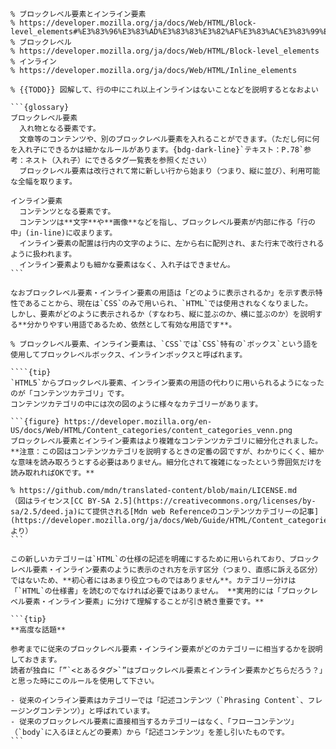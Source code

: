 ````{card} ブロックレベル要素とインライン要素
% ブロックレベル要素とインライン要素
% https://developer.mozilla.org/ja/docs/Web/HTML/Block-level_elements#%E3%83%96%E3%83%AD%E3%83%83%E3%82%AF%E3%83%AC%E3%83%99%E3%83%AB%E8%A6%81%E7%B4%A0%E3%81%A8%E3%82%A4%E3%83%B3%E3%83%A9%E3%82%A4%E3%83%B3%E8%A6%81%E7%B4%A0
% ブロックレベル
% https://developer.mozilla.org/ja/docs/Web/HTML/Block-level_elements
% インライン
% https://developer.mozilla.org/ja/docs/Web/HTML/Inline_elements

% {{TODO}} 図解して、行の中にこれ以上インラインはないことなどを説明するとなおよい

```{glossary}
ブロックレベル要素
  入れ物となる要素です。
  文章等のコンテンツや、別のブロックレベル要素を入れることができます。（ただし何に何を入れ子にできるかは細かなルールがあります。{bdg-dark-line}`テキスト：P.78`参考：ネスト（入れ子）にできるタグ一覧表を参照ください）
  ブロックレベル要素は改行されて常に新しい行から始まり（つまり、縦に並び）、利用可能な全幅を取ります。

インライン要素
  コンテンツとなる要素です。
  コンテンツは**文字**や**画像**などを指し、ブロックレベル要素が内部に作る「行の中」(in-line)に収まります。
  インライン要素の配置は行内の文字のように、左から右に配列され、また行末で改行されるように扱われます。
  インライン要素よりも細かな要素はなく、入れ子はできません。
```

なおブロックレベル要素・インライン要素の用語は「どのように表示されるか」を示す表示特性であることから、現在は`CSS`のみで用いられ、`HTML`では使用されなくなりました。
しかし、要素がどのように表示されるか（すなわち、縦に並ぶのか、横に並ぶのか）を説明する**分かりやすい用語であるため、依然として有効な用語です**。

% ブロックレベル要素、インライン要素は、`CSS`では`CSS`特有の`ボックス`という語を使用してブロックレベルボックス、インラインボックスと呼ばれます。

````{tip}
`HTML5`からブロックレベル要素、インライン要素の用語の代わりに用いられるようになったのが「コンテンツカテゴリ」です。
コンテンツカテゴリの中には次の図のように様々なカテゴリーがあります。

```{figure} https://developer.mozilla.org/en-US/docs/Web/HTML/Content_categories/content_categories_venn.png
ブロックレベル要素とインライン要素はより複雑なコンテンツカテゴリに細分化されました。
**注意：この図はコンテンツカテゴリを説明するときの定番の図ですが、わかりにくく、細かな意味を読み取ろうとする必要はありません。細分化されて複雑になったという雰囲気だけを読み取れればOKです。**

% https://github.com/mdn/translated-content/blob/main/LICENSE.md
（図はライセンス[CC BY-SA 2.5](https://creativecommons.org/licenses/by-sa/2.5/deed.ja)にて提供される[Mdn web Referenceのコンテンツカテゴリーの記事](https://developer.mozilla.org/ja/docs/Web/Guide/HTML/Content_categories) より）
```

この新しいカテゴリーは`HTML`の仕様の記述を明確にするために用いられており、ブロックレベル要素・インライン要素のように表示のされ方を示す区分（つまり、直感に訴える区分）ではないため、**初心者にはあまり役立つものではありません**。カテゴリー分けは「`HTML`の仕様書」を読むのでなければ必要ではありません。 **実用的には「ブロックレベル要素・インライン要素」に分けて理解することが引き続き重要です。**

```{tip}
**高度な話題**

参考までに従来のブロックレベル要素・インライン要素がどのカテゴリーに相当するかを説明しておきます。
読者が独自に「”`<とあるタグ>`”はブロックレベル要素とインライン要素かどちらだろう？」と思った時にこのルールを使用して下さい。

- 従来のインライン要素はカテゴリーでは「記述コンテンツ（`Phrasing Content`、フレージングコンテンツ）」と呼ばれています。
- 従来のブロックレベル要素に直接相当するカテゴリーはなく、「フローコンテンツ」（`body`に入るほとんどの要素）から「記述コンテンツ」を差し引いたものです。
```
````
